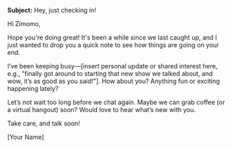 **Subject:** Hey, just checking in!  

Hi Zimomo,  

Hope you're doing great! It's been a while since we last caught up, and I just wanted to drop you a quick note to see how things are going on your end.  

I’ve been keeping busy—[insert personal update or shared interest here, e.g., "finally got around to starting that new show we talked about, and wow, it’s as good as you said!"]. How about you? Anything fun or exciting happening lately?  

Let’s not wait too long before we chat again. Maybe we can grab coffee (or a virtual hangout) soon? Would love to hear what’s new with you.  

Take care, and talk soon!  

[Your Name]